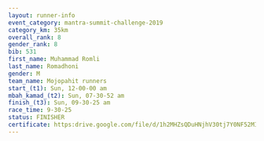 ```yaml
---
layout: runner-info 
event_category: mantra-summit-challenge-2019 
category_km: 35km 
overall_rank: 8
gender_rank: 8
bib: 531
first_name: Muhammad Romli
last_name: Romadhoni
gender: M
team_name: Mojopahit runners
start_(t1): Sun, 12-00-00 am
mbah_kamad_(t2): Sun, 07-30-52 am
finish_(t3): Sun, 09-30-25 am
race_time: 9-30-25
status: FINISHER
certificate: https:drive.google.com/file/d/1h2MHZsQDuHNjhV30tj7Y0NF52MI9iaXQ/view?usp=sharing
---
```

